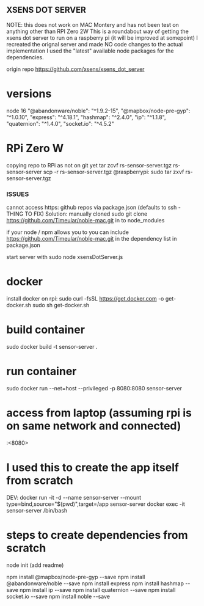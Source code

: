 ## XSENS DOT SERVER 

NOTE: this does not work on MAC Montery and has not been test on anything other than RPI Zero 2W
This is a roundabout way of getting the xsens dot server to run on a raspberry pi (it will be improved at somepoint)
I recreated the orignal server and made NO code changes to the actual implementation 
I used the "latest" available node packages for the dependencies. 

origin repo https://github.com/xsens/xsens_dot_server

# versions
node 16 
"@abandonware/noble": "^1.9.2-15",
"@mapbox/node-pre-gyp": "^1.0.10",
"express": "^4.18.1",
"hashmap": "^2.4.0",
"ip": "^1.1.8",
"quaternion": "^1.4.0",
"socket.io": "^4.5.2"

# RPi Zero W

copying repo to RPi as not on git yet
tar zcvf rs-sensor-server.tgz rs-sensor-server
scp -r rs-sensor-server.tgz <user>@raspberrypi: 
sudo tar zxvf rs-sensor-server.tgz

### ISSUES

cannot access https: github repos via package.json (defaults to ssh - THING TO FIX)
Solution: manually cloned  sudo git clone https://github.com/Timeular/noble-mac.git in to node_modules

if your node / npm allows you to you can include https://github.com/Timeular/noble-mac.git  in the dependency list in package.json

start server with  sudo node xsensDotServer.js 

# docker 

install docker on rpi: 
sudo curl -fsSL https://get.docker.com -o get-docker.sh
‍sudo sh get-docker.sh

# build container
sudo docker build -t sensor-server . 

# run container
sudo docker run  --net=host --privileged -p 8080:8080 sensor-server

# access from laptop  (assuming rpi is on same network and connected)
<ip>:<8080>



# I used this to create the app itself from scratch
DEV: docker run -it -d --name sensor-server --mount type=bind,source="$(pwd)",target=/app sensor-server
docker exec -it sensor-server /bin/bash

# steps to create dependencies from scratch
node init
(add readme)

npm install @mapbox/node-pre-gyp --save 
npm install @abandonware/noble --save
npm install express
npm install hashmap --save
npm install ip --save
npm install quaternion --save
npm install socket.io --save
npm install noble --save 